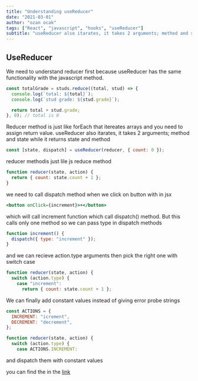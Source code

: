 ```yaml
---
title: "Understanding useReducer"
date: "2021-03-01"
author: "ozan ocak"
tags: ["React", "javascript", "hooks", "useReducer"]
subtitle: "useReducer also itarates, it takes 2 arguments; method and state while it returns state and method...."
---
```


## UseReducer

We need to understand reducer first because useReducer has the same functionality with the javascript method.

```javascript
const totalGrade = studs.reduce((total, stud) => {
  console.log(`total: ${total}`);
  console.log(`stud grade: ${stud.grade}`);

  return total + stud.grade;
}, 0); // total is 0
```

Reducer method is just like forEach that itereates arrays and you need to assign return value.
useReducer also itarates, it takes 2 arguments; method and state while it returns
state and method

```js
const [state, dispatch] = useReducer(reducer, { count: 0 });
```

reducer methodis just lile js reduce method

```js
function reducer(state, action) {
  return { count: state.count + 1 };
}
```

we need to call dispatch method when we click on button with in jsx

```jsx
<button onClick={increment}>+</button>
```

which will call increment function which call dispatch() method.
But this calls only one method so we can pass type in dispatch methods

```js
function increment() {
  dispatch({ type: "increment" });
}
```

and we can recieve action.type arguments then pick the right one with switch case

```js
function reducer(state, action) {
  switch (action.type) {
    case "increment":
      return { count: state.count + 1 };

```

We can finally add constant values instead of giving error probe strings

```js
const ACTIONS = {
  INCREMENT: "icrement",
  DECREMENT: "decrement",
};

function reducer(state, action) {
  switch (action.type) {
    case ACTIONS.INCREMENT:

```

and dispatch them with constant values

you can find the in the [link](https://codesandbox.io/s/usereducer-o22mqr)
